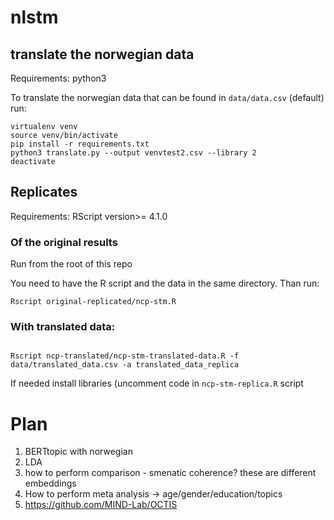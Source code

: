 # nlstm


## translate the norwegian data

Requirements: python3


To translate the norwegian data that can be found in `data/data.csv` (default) run:

```
virtualenv venv
source venv/bin/activate
pip install -r requirements.txt 
python3 translate.py --output venvtest2.csv --library 2
deactivate
```

## Replicates 

Requirements: RScript version>= 4.1.0

### Of the original results
Run from the root of this repo

You need to have the R script and the data in the same directory. Than run:

```
Rscript original-replicated/ncp-stm.R 

```

### With translated data:

```

Rscript ncp-translated/ncp-stm-translated-data.R -f data/translated_data.csv -a translated_data_replica
```

If needed install libraries (uncomment code in `ncp-stm-replica.R` script 



# Plan


1. BERTtopic with norwegian
2. LDA 
3. how to perform comparison - smenatic coherence? these are different embeddings
4. How to perform meta analysis -> age/gender/education/topics
5. https://github.com/MIND-Lab/OCTIS

